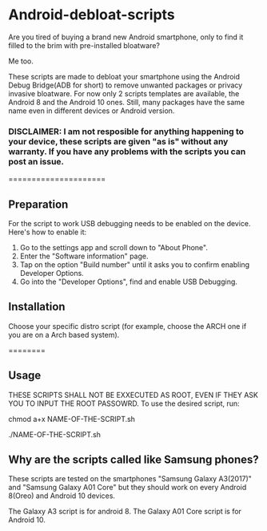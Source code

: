 # Android-debloat-scripts

Are you tired of buying a brand new Android smartphone, only to find it filled to the brim with pre-installed bloatware?

Me too.


These scripts are made to debloat your smartphone using the Android Debug Bridge(ADB for short) to remove unwanted packages or privacy invasive bloatware. For now only 2 scripts templates are available, the Android 8 and the Android 10 ones. Still, many packages have the same name even in different devices or Android version.

### DISCLAIMER: I am not resposible for anything happening to your device, these scripts are given "as is" without any warranty. If you have any problems with the scripts you can post an issue.
=====================

## Preparation
For the script to work USB debugging needs to be enabled on the device.
Here's how to enable it:

1. Go to the settings app and scroll down to "About Phone".
2. Enter the "Software information" page.
3. Tap on the option "Build number" until it asks you to confirm enabling Developer Options.
4. Go into the "Developer Options", find and enable USB Debugging.

## Installation
Choose your specific distro script (for example, choose the ARCH one if you are on a Arch based system).

========

## Usage
THESE SCRIPTS SHALL NOT BE EXXECUTED AS ROOT, EVEN IF THEY ASK YOU TO INPUT THE ROOT PASSOWRD.
To use the desired script, run:

chmod a+x NAME-OF-THE-SCRIPT.sh

./NAME-OF-THE-SCRIPT.sh

## Why are the scripts called like Samsung phones?
These scripts are tested on the smartphones "Samsung Galaxy A3(2017)" and "Samsung Galaxy A01 Core" but they should work on every Android 8(Oreo) and Android 10 devices.

The Galaxy A3 script is for android 8.
The Galaxy A01 Core script is for Android 10.



